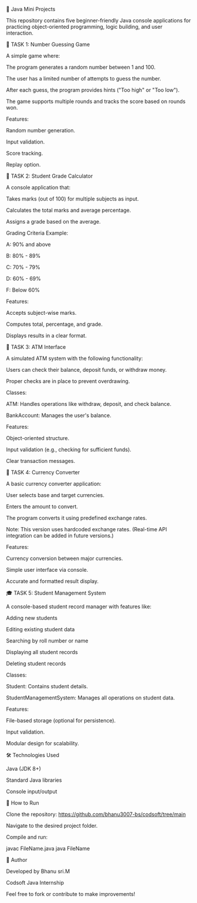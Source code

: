🎯 Java Mini Projects

This repository contains five beginner-friendly Java console applications for practicing object-oriented programming, logic building, and user interaction.

🧠 TASK 1: Number Guessing Game

A simple game where:

The program generates a random number between 1 and 100.

The user has a limited number of attempts to guess the number.

After each guess, the program provides hints ("Too high" or "Too low").

The game supports multiple rounds and tracks the score based on rounds won.

Features:

Random number generation.

Input validation.

Score tracking.

Replay option.

📝 TASK 2: Student Grade Calculator

A console application that:

Takes marks (out of 100) for multiple subjects as input.

Calculates the total marks and average percentage.

Assigns a grade based on the average.

Grading Criteria Example:

A: 90% and above

B: 80% - 89%

C: 70% - 79%

D: 60% - 69%

F: Below 60%

Features:

Accepts subject-wise marks.

Computes total, percentage, and grade.

Displays results in a clear format.

🏦 TASK 3: ATM Interface

A simulated ATM system with the following functionality:

Users can check their balance, deposit funds, or withdraw money.

Proper checks are in place to prevent overdrawing.

Classes:

ATM: Handles operations like withdraw, deposit, and check balance.

BankAccount: Manages the user's balance.

Features:

Object-oriented structure.

Input validation (e.g., checking for sufficient funds).

Clear transaction messages.

💱 TASK 4: Currency Converter

A basic currency converter application:

User selects base and target currencies.

Enters the amount to convert.

The program converts it using predefined exchange rates.

Note: This version uses hardcoded exchange rates. (Real-time API integration can be added in future versions.)

Features:

Currency conversion between major currencies.

Simple user interface via console.

Accurate and formatted result display.

🎓 TASK 5: Student Management System

A console-based student record manager with features like:

Adding new students

Editing existing student data

Searching by roll number or name

Displaying all student records

Deleting student records

Classes:

Student: Contains student details.

StudentManagementSystem: Manages all operations on student data.

Features:

File-based storage (optional for persistence).

Input validation.

Modular design for scalability.

🛠 Technologies Used

Java (JDK 8+)

Standard Java libraries

Console input/output

📁 How to Run

Clone the repository:
https://github.com/bhanu3007-bs/codsoft/tree/main

Navigate to the desired project folder.

Compile and run:

javac FileName.java java FileName

📌 Author

Developed by Bhanu sri.M

Codsoft Java Internship

Feel free to fork or contribute to make improvements!
